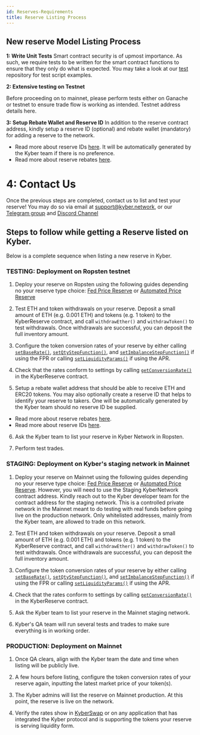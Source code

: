 ```yaml
---
id: Reserves-Requirements
title: Reserve Listing Process
---
```

[//]: # (tagline)

## New reserve Model Listing Process

**1: Write Unit Tests**
Smart contract security is of upmost importance. As such, we require tests to be written for the smart contract functions to ensure that they only do what is expected. You may take a look at our [test](https://github.com/KyberNetwork/smart-contracts/tree/master/test) repository for test script examples.

**2: Extensive testing on Testnet**

Before proceeding on to mainnet, please perform tests either on Ganache or testnet to ensure trade flow is working as intended. Testnet address details here. 

**3: Setup Rebate Wallet and Reserve ID**
In addition to the reserve contract address, kindly setup a reserve ID (optional) and rebate wallet (mandatory) for adding a reserve to the network.

- Read more about reserve IDs [here](reserves-resIDs.md). It will be automatically generated by the Kyber team if there is no preference.
- Read more about reserve rebates [here](reserves-rebates.md).

# 4: Contact Us
Once the previous steps are completed, contact us to list and test your reserve! You may do so via email at support@kyber.network, or our [Telegram group](https://t.me/kyberdeveloper) and [Discord Channel](https://discord.gg/NfFMVz6)

## Steps to follow while getting a Reserve listed on Kyber.

Below is a complete sequence when listing a new reserve in Kyber.

### TESTING: Deployment on Ropsten testnet

1. Deploy your reserve on Ropsten using the following guides depending no your reserve type choice: [Fed Price Reserve](reserves-fedpricereserve.md) or [Automated Price Reserve](reserves-automatedpricereserve.md)

2. Test ETH and token withdrawals on your reserve. Deposit a small amount of ETH (e.g. 0.001 ETH) and tokens (e.g. 1 token) to the KyberReserve contract, and call `withdrawEther()` and `withdrawToken()` to test withdrawals. Once withdrawals are successful, you can deposit the full inventory amount.

3. Configure the token conversion rates of your reserve by either calling [`setBaseRate()`](api_abi-conversionrates.md#setBaseRate), [`setQtyStepFunction()`](api_abi-conversionrates.md#setQtyStepFunction), and [`setImbalanceStepFunction()`](api_abi-conversionrates.md#setImbalanceStepFunction) if using the FPR or calling [`setLiquidityParams()`](api_abi-liquidityconversionrates.md#setLiquidityParams) if using the APR.

4. Check that the rates conform to settings by calling [`getConversionRate()`](api_abi-kyberreserve.md#getconversionrate) in the KyberReserve contract.

5. Setup a rebate wallet address that should be able to receive ETH and ERC20 tokens. You may also optionally create a reserve ID that helps to identify your reserve to takers. One will be automatically generated by the Kyber team should no reserve ID be supplied.

- Read more about reserve rebates [here](reserves-resIDs.md).
- Read more about reserve IDs [here](reserves-rebates.md).

6. Ask the Kyber team to list your reserve in Kyber Network in Ropsten.

7. Perform test trades.

### STAGING: Deployment on Kyber's staging network in Mainnet

1. Deploy your reserve on Mainnet using the following guides depending no your reserve type choice: [Fed Price Reserve](reserves-fedpricereserve.md) or [Automated Price Reserve](reserves-automatedpricereserve.md). However, you will need to use the Staging KyberNetwork contract address. Kindly reach out to the Kyber developer team for the contract address for the staging network. This is a controlled private network in the Mainnet meant to do testing with real funds before going live on the production network. Only whitelisted addresses, mainly from the Kyber team, are allowed to trade on this network.

2. Test ETH and token withdrawals on your reserve. Deposit a small amount of ETH (e.g. 0.001 ETH) and tokens (e.g. 1 token) to the KyberReserve contract, and call `withdrawEther()` and `withdrawToken()` to test withdrawals. Once withdrawals are successful, you can deposit the full inventory amount.

3. Configure the token conversion rates of your reserve by either calling [`setBaseRate()`](api_abi-conversionrates.md#setBaseRate), [`setQtyStepFunction()`](api_abi-conversionrates.md#setQtyStepFunction), and [`setImbalanceStepFunction()`](api_abi-conversionrates.md#setImbalanceStepFunction) if using the FPR or calling [`setLiquidityParams()`](api_abi-liquidityconversionrates.md#setLiquidityParams) if using the APR.

4. Check that the rates conform to settings by calling [`getConversionRate()`](api_abi-kyberreserve.md#getconversionrate) in the KyberReserve contract.

5. Ask the Kyber team to list your reserve in the Mainnet staging network.

6. Kyber's QA team will run several tests and trades to make sure everything is in working order.

### PRODUCTION: Deployment on Mainnet

1. Once QA clears, align with the Kyber team the date and time when listing will be publicly live.

2. A few hours before listing, configure the token conversion rates of your reserve again, inputting the latest market price of your token(s).

3. The Kyber admins will list the reserve on Mainnet production. At this point, the reserve is live on the network.

4. Verify the rates show in [KyberSwap](https://https://kyberswap.com/) or on any application that has integrated the Kyber protocol and is supporting the tokens your reserve is serving liquidity form.